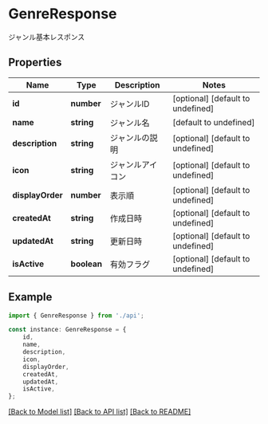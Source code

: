 # GenreResponse

ジャンル基本レスポンス

## Properties

Name | Type | Description | Notes
------------ | ------------- | ------------- | -------------
**id** | **number** | ジャンルID | [optional] [default to undefined]
**name** | **string** | ジャンル名 | [default to undefined]
**description** | **string** | ジャンルの説明 | [optional] [default to undefined]
**icon** | **string** | ジャンルアイコン | [optional] [default to undefined]
**displayOrder** | **number** | 表示順 | [optional] [default to undefined]
**createdAt** | **string** | 作成日時 | [optional] [default to undefined]
**updatedAt** | **string** | 更新日時 | [optional] [default to undefined]
**isActive** | **boolean** | 有効フラグ | [optional] [default to undefined]

## Example

```typescript
import { GenreResponse } from './api';

const instance: GenreResponse = {
    id,
    name,
    description,
    icon,
    displayOrder,
    createdAt,
    updatedAt,
    isActive,
};
```

[[Back to Model list]](../README.md#documentation-for-models) [[Back to API list]](../README.md#documentation-for-api-endpoints) [[Back to README]](../README.md)
